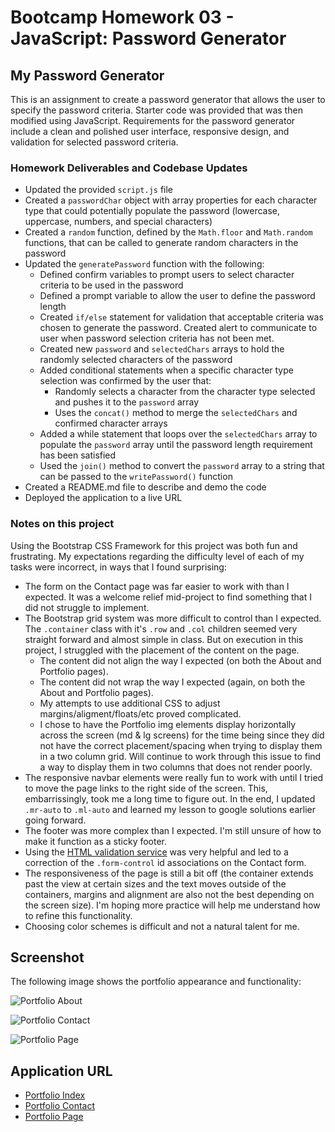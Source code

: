 # Bootcamp Homework 03 - JavaScript: Password Generator

## My Password Generator

This is an assignment to create a password generator that allows the user to specify the password criteria.  Starter code was provided that was then modified using JavaScript.  Requirements for the password generator include a clean and polished user interface, responsive design, and validation for selected password criteria.    

### Homework Deliverables and Codebase Updates

* Updated the provided `script.js` file
* Created a `passwordChar` object with array properties for each character type that could potentially populate the password (lowercase, uppercase, numbers, and special characters)
* Created a `random` function, defined by the `Math.floor` and `Math.random` functions, that can be called to generate random characters in the password
* Updated the `generatePassword` function with the following:
    * Defined confirm variables to prompt users to select character criteria to be used in the password
    * Defined a prompt variable to allow the user to define the password length
    * Created `if/else` statement for validation that acceptable criteria was chosen to generate the password.  Created alert to communicate to user when password selection criteria has not been met.  
    * Created new `password` and `selectedChars` arrays to hold the randomly selected characters of the password
    * Added conditional statements when a specific character type selection was confirmed by the user that:
        * Randomly selects a character from the character type selected and pushes it to the `password` array
        * Uses the `concat()` method to merge the `selectedChars` and confirmed character arrays
    * Added a while statement that loops over the `selectedChars` array to populate the `password` array until the password length requirement has been satisfied
    * Used the `join()` method to convert the `password` array to a string that can be passed to the `writePassword()` function
* Created a README.md file to describe and demo the code
* Deployed the application to a live URL


### Notes on this project

Using the Bootstrap CSS Framework for this project was both fun and frustrating. My expectations regarding the difficulty level of each of my tasks were incorrect, in ways that I found surprising:
* The form on the Contact page was far easier to work with than I expected. It was a welcome relief mid-project to find something that I did not struggle to implement.
* The Bootstrap grid system was more difficult to control than I expected.  The `.container` class with it's `.row` and `.col` children seemed very straight forward and almost simple in class.  But on execution in this project, I struggled with the placement of the content on the page.  
    * The content did not align the way I expected (on both the About and Portfolio pages).
    * The content did not wrap the way I expected (again, on both the About and Portfolio pages).
    * My attempts to use additional CSS to adjust margins/aligment/floats/etc proved complicated.
    * I chose to have the Portfolio img elements display horizontally across the screen (md & lg screens) for the time being since they did not have the correct placement/spacing when trying to display them in a two column grid.  Will continue to work through this issue to find a way to display them in two columns that does not render poorly.  
* The responsive navbar elements were really fun to work with until I tried to move the page links to the right side of the screen.  This, embarrissingly, took me a long time to figure out.  In the end, I updated `.mr-auto` to `.ml-auto` and learned my lesson to google solutions earlier going forward.
* The footer was more complex than I expected. I'm still unsure of how to make it function as a sticky footer. 
* Using the [HTML validation service](https://validator.w3.org/#validate_by_input) was very helpful and led to a correction of the `.form-control` id associations on the Contact form.
* The responsiveness of the page is still a bit off (the container extends past the view at certain sizes and the text moves outside of the containers, margins and alignment are also not the best depending on the screen size).  I'm hoping more practice will help me understand how to refine this functionality. 
* Choosing color schemes is difficult and not a natural talent for me. 

## Screenshot

The following image shows the portfolio appearance and functionality:

![Portfolio About](./assets/index-demo.png)

![Portfolio Contact](./assets/contact-demo.png)

![Portfolio Page](./assets/portfolio-demo.png)


## Application URL
* [Portfolio Index](https://thorgriffs.github.io/portfolio/index.html)
* [Portfolio Contact](https://thorgriffs.github.io/portfolio/contact.html)
* [Portfolio Page](https://thorgriffs.github.io/portfolio/portfolio.html)